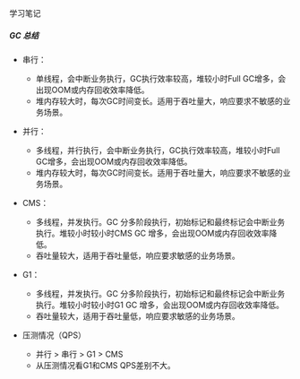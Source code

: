 学习笔记

##### GC 总结

* 串行：
    - 单线程，会中断业务执行，GC执行效率较高，堆较小时Full GC增多，会出现OOM或内存回收效率降低。
    - 堆内存较大时，每次GC时间变长。适用于吞吐量大，响应要求不敏感的业务场景。
* 并行：
    - 多线程，并行执行，会中断业务执行，GC执行效率较高，堆较小时Full GC增多，会出现OOM或内存回收效率降低。
    - 堆内存较大时，每次GC时间变长。适用于吞吐量大，响应要求不敏感的业务场景。
* CMS：
    - 多线程，并发执行。GC 分多阶段执行，初始标记和最终标记会中断业务执行。堆较小时较小时CMS GC 增多，会出现OOM或内存回收效率降低。
    - 吞吐量较大，适用于吞吐量低，响应要求敏感的业务场景。
* G1：
    - 多线程，并发执行。GC 分多阶段执行，初始标记和最终标记会中断业务执行。堆较小时较小时G1 GC 增多，会出现OOM或内存回收效率降低。     
    - 吞吐量较大，适用于吞吐量低，响应要求敏感的业务场景。
    
* 压测情况（QPS）

    - 并行 > 串行 > G1 > CMS
    - 从压测情况看G1和CMS QPS差别不大。
